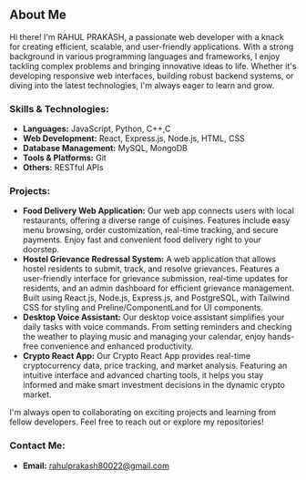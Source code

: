 ## About Me

Hi there! I'm RAHUL PRAKASH, a passionate web developer with a knack for creating efficient, scalable, and user-friendly applications. With a strong background in various programming languages and frameworks, I enjoy tackling complex problems and bringing innovative ideas to life. Whether it's developing responsive web interfaces, building robust backend systems, or diving into the latest technologies, I'm always eager to learn and grow.

### Skills & Technologies:
- **Languages:** JavaScript, Python, C++,C
- **Web Development:** React, Express.js, Node.js, HTML, CSS
- **Database Management:** MySQL, MongoDB
- **Tools & Platforms:** Git
- **Others:** RESTful APIs

### Projects:
- **Food Delivery Web Application:** Our web app connects users with local restaurants, offering a diverse range of cuisines. Features include easy menu browsing, order customization, real-time tracking, and secure payments. Enjoy fast and convenient food delivery right to your doorstep.
- **Hostel Grievance Redressal System:** A web application that allows hostel residents to submit, track, and resolve grievances. Features a user-friendly interface for grievance submission, real-time updates for residents, and an admin dashboard for efficient grievance management. Built using React.js, Node.js, Express.js, and PostgreSQL, with Tailwind CSS for styling and Preline/ComponentLand for UI components.
- **Desktop Voice Assistant:** Our desktop voice assistant simplifies your daily tasks with voice commands. From setting reminders and checking the weather to playing music and managing your calendar, enjoy hands-free convenience and enhanced productivity.
- **Crypto React App:** Our Crypto React App provides real-time cryptocurrency data, price tracking, and market analysis. Featuring an intuitive interface and advanced charting tools, it helps you stay informed and make smart investment decisions in the dynamic crypto market.

I'm always open to collaborating on exciting projects and learning from fellow developers. Feel free to reach out or explore my repositories!

### Contact Me:
- **Email:** rahulprakash80022@gmail.com

